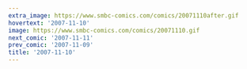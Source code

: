 ```yaml
---
extra_image: https://www.smbc-comics.com/comics/20071110after.gif
hovertext: '2007-11-10'
image: https://www.smbc-comics.com/comics/20071110.gif
next_comic: '2007-11-11'
prev_comic: '2007-11-09'
title: '2007-11-10'
---
```



